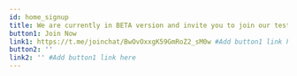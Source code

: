 ```yaml
---
id: home_signup
title: We are currently in BETA version and invite you to join our testing community! More info and documentation coming soon.
button1: Join Now
link1: https://t.me/joinchat/BwOvOxxgK59GmRoZ2_sM0w #Add button1 link here
button2: ''
link2: '' #Add button1 link here
---
```

